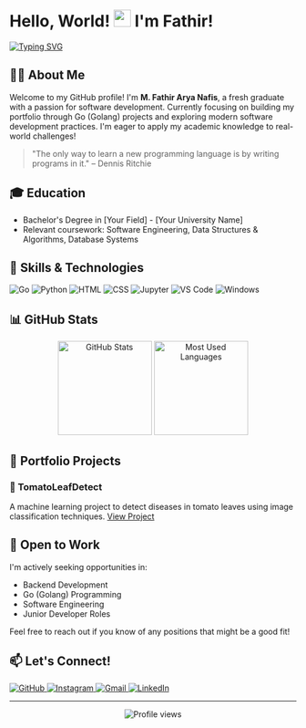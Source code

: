 # Hello, World! <img src="https://media.giphy.com/media/hvRJCLFzcasrR4ia7z/giphy.gif" width="30px"> I'm Fathir!

[![Typing SVG](https://readme-typing-svg.herokuapp.com?font=Fira+Code&pause=1000&color=F7F7F7&width=435&lines=Fresh+Graduate+Developer;Go+Enthusiast;Always+learning+new+things)](https://git.io/typing-svg)

## 👨‍💻 About Me

Welcome to my GitHub profile! I'm **M. Fathir Arya Nafis**, a fresh graduate with a passion for software development. Currently focusing on building my portfolio through Go (Golang) projects and exploring modern software development practices. I'm eager to apply my academic knowledge to real-world challenges!

> "The only way to learn a new programming language is by writing programs in it." – Dennis Ritchie

## 🎓 Education

- Bachelor's Degree in [Your Field] - [Your University Name]
- Relevant coursework: Software Engineering, Data Structures & Algorithms, Database Systems

## 🚀 Skills & Technologies

<p align="left">
  <img src="https://img.shields.io/badge/Go-00ADD8?style=for-the-badge&logo=go&logoColor=white" alt="Go"/>
  <img src="https://img.shields.io/badge/Python-3776AB?style=for-the-badge&logo=python&logoColor=white" alt="Python"/>
  <img src="https://img.shields.io/badge/HTML5-E34F26?style=for-the-badge&logo=html5&logoColor=white" alt="HTML"/>
  <img src="https://img.shields.io/badge/CSS3-1572B6?style=for-the-badge&logo=css3&logoColor=white" alt="CSS"/>
  <img src="https://img.shields.io/badge/Jupyter-F37626.svg?&style=for-the-badge&logo=Jupyter&logoColor=white" alt="Jupyter"/>
  <img src="https://img.shields.io/badge/VS_Code-0078D4?style=for-the-badge&logo=visual%20studio%20code&logoColor=white" alt="VS Code"/>
  <img src="https://img.shields.io/badge/Windows-0078D6?style=for-the-badge&logo=windows&logoColor=white" alt="Windows"/>
</p>

## 📊 GitHub Stats

<p align="center">
  <img src="https://github-readme-stats.vercel.app/api?username=fathirarya&show_icons=true&theme=radical" alt="GitHub Stats" height="165"/>
  <img src="https://github-readme-stats.vercel.app/api/top-langs/?username=fathirarya&layout=compact&theme=radical" alt="Most Used Languages" height="165"/>
</p>

## 📌 Portfolio Projects

### 🍅 TomatoLeafDetect
A machine learning project to detect diseases in tomato leaves using image classification techniques.
[View Project](https://github.com/fathirarya/TomatoLeafDetect)

## 💼 Open to Work

I'm actively seeking opportunities in:
- Backend Development
- Go (Golang) Programming
- Software Engineering
- Junior Developer Roles

Feel free to reach out if you know of any positions that might be a good fit!

## 📫 Let's Connect!

<p align="left">
  <a href="https://github.com/fathirarya" target="_blank">
    <img src="https://img.shields.io/badge/GitHub-100000?style=for-the-badge&logo=github&logoColor=white" alt="GitHub"/>
  </a>
  <a href="https://instagram.com/fathirarya.12" target="_blank">
    <img src="https://img.shields.io/badge/Instagram-E4405F?style=for-the-badge&logo=instagram&logoColor=white" alt="Instagram"/>
  </a>
  <a href="mailto:fathirarya2002@gmail.com">
    <img src="https://img.shields.io/badge/Gmail-D14836?style=for-the-badge&logo=gmail&logoColor=white" alt="Gmail"/>
  </a>
  <!-- Consider adding LinkedIn if you have it -->
  <a href="https://linkedin.com/in/yourprofile" target="_blank">
    <img src="https://img.shields.io/badge/LinkedIn-0077B5?style=for-the-badge&logo=linkedin&logoColor=white" alt="LinkedIn"/>
  </a>
</p>

---

<p align="center">
  <img src="https://komarev.com/ghpvc/?username=fathirarya&color=blueviolet&style=flat-square&label=Profile+Views" alt="Profile views"/>
</p>

<!-- Looking forward to connecting with potential employers and collaborators! -->

